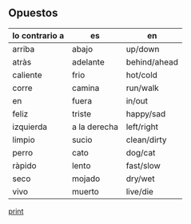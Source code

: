 ## Opuestos

| lo contrario a | es           | en           |
| -------------- | ------------ | ------------ |
| arriba         | abajo        | up/down      |
| atràs          | adelante     | behind/ahead |
| caliente       | frio         | hot/cold     |
| corre          | camina       | run/walk     |
| en             | fuera        | in/out       |
| feliz          | triste       | happy/sad    |
| izquierda      | a la derecha | left/right   |
| limpio         | sucio        | clean/dirty  |
| perro          | cato         | dog/cat      |
| ràpido         | lento        | fast/slow    |
| seco           | mojado       | dry/wet      |
| vivo           | muerto       | live/die     |

[print](https://gitprint.com/corey-alix/schole-bus/blob/2019/espanola/opuestos.md)
